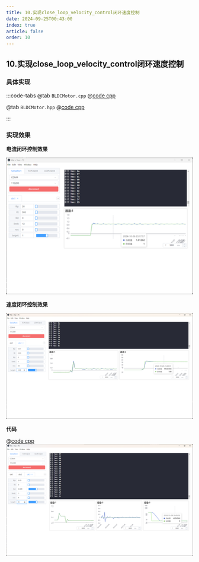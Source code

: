 ```yaml
---
title: 10.实现close_loop_velocity_control闭环速度控制
date: 2024-09-25T00:43:00
index: true
article: false
order: 10
---
```


## 10.实现close_loop_velocity_control闭环速度控制

### 具体实现

:::code-tabs
@tab `BLDCMotor.cpp`
@[code cpp](./projects/10.close_loop_velocity_control/BLDCMotor.cpp)

@tab `BLDCMotor.hpp`
@[code cpp](./projects/10.close_loop_velocity_control/BLDCMotor.hpp)

:::

### 实现效果

**电流闭环控制效果**

![alt text](assets/images/image-14.png)


**速度闭环控制效果**

![alt text](assets/images/image-15.png)

**代码**

@[code cpp](./projects/10.close_loop_velocity_control/10.close_loop_velocity_control.ino)
![alt text](assets/images/image-16.png)